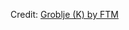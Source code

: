 <div id="observablehq-9c45c804"></div>
<p>Credit: <a href="https://observablehq.com/d/623145465ad87736">Groblje (K) by FTM</a></p>

<link rel="stylesheet" href="https://cdn.jsdelivr.net/npm/@observablehq/inspector@5/dist/inspector.css">
<script type="module">
import {Runtime, Inspector} from "https://cdn.jsdelivr.net/npm/@observablehq/runtime@5/dist/runtime.js";
import define from "https://api.observablehq.com/d/623145465ad87736.js?v=4";
new Runtime().module(define, Inspector.into("#observablehq-9c45c804"));
</script>
